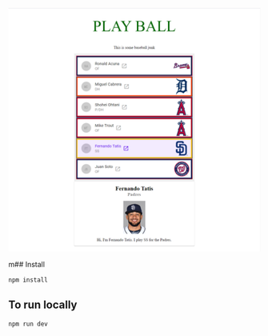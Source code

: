 ![Sample image](svelte1.png)


m## Install

```
npm install
```

## To run locally

```
npm run dev
```
